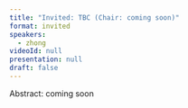 ```yaml
---
title: "Invited: TBC (Chair: coming soon)"
format: invited
speakers:
  - zhong
videoId: null
presentation: null
draft: false
---
```

Abstract: coming soon

<!-- fields to use above: -->
<!-- videoId: "Vfl9pPh6ipI" -->
<!-- presentation: "/slides/invited-MargaridaPereira.pdf" -->
